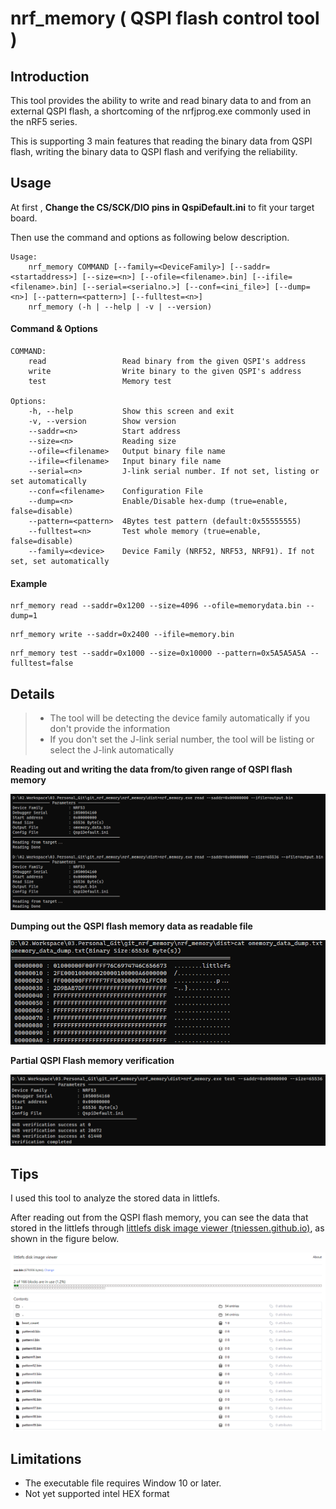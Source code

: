 # nrf_memory ( QSPI flash control tool )



## Introduction

This tool provides the ability to write and read binary data to and from an external QSPI flash, a shortcoming of the nrfjprog.exe commonly used in the nRF5 series.

This is supporting 3 main features that reading the binary data from QSPI flash, writing the binary data to QSPI flash and verifying the reliability.



## Usage

At first , **Change the  CS/SCK/DIO pins in QspiDefault.ini**  to fit your target board.

Then use the command and options as following below description.

```shell
Usage: 
    nrf_memory COMMAND [--family=<DeviceFamily>] [--saddr=<startaddress>] [--size=<n>] [--ofile=<filename>.bin] [--ifile=<filename>.bin] [--serial=<serialno.>] [--conf=<ini_file>] [--dump=<n>] [--pattern=<pattern>] [--fulltest=<n>]
    nrf_memory (-h | --help | -v | --version)
```

#### Command & Options

```
COMMAND:
    read                 Read binary from the given QSPI's address
    write                Write binary to the given QSPI's address
    test                 Memory test 
    
Options:
    -h, --help           Show this screen and exit
    -v, --version        Show version
    --saddr=<n>          Start address
    --size=<n>           Reading size
    --ofile=<filename>   Output binary file name
    --ifile=<filename>   Input binary file name
    --serial=<n>         J-link serial number. If not set, listing or set automatically
    --conf=<filename>    Configuration File
    --dump=<n>           Enable/Disable hex-dump (true=enable, false=disable)
    --pattern=<pattern>  4Bytes test pattern (default:0x55555555)
    --fulltest=<n>       Test whole memory (true=enable, false=disable)
    --family=<device>    Device Family (NRF52, NRF53, NRF91). If not set, set automatically
```

####  Example

```shell
nrf_memory read --saddr=0x1200 --size=4096 --ofile=memorydata.bin --dump=1
```

```shell
nrf_memory write --saddr=0x2400 --ifile=memory.bin    
```

```shell
nrf_memory test --saddr=0x1000 --size=0x10000 --pattern=0x5A5A5A5A --fulltest=false
```



## Details

> - The tool will be detecting the device family automatically if you don't provide the information
> - If you don't set the J-link serial number, the tool will be listing or select the J-link automatically

**Reading out and writing the data from/to given range of QSPI flash memory**

![image-20240118110424921](./Resource_README/image-20240118110424921.png)

**Dumping out the QSPI flash memory data as readable file**

![image-20240117130244877](./Resource_README/image-20240117130244877.png)

**Partial QSPI Flash memory verification**

![image-20240117212100452](./Resource_README/image-20240117212100452.png)





## Tips

I used this tool to analyze the stored data in littlefs.

After reading out from the QSPI flash memory, you can see the data that stored in the littlefs through [littlefs disk image viewer (tniessen.github.io)](https://tniessen.github.io/littlefs-disk-img-viewer/), as shown in the figure below.



![image-20240118205800323](./Resource_README/image-20240118205800323.png)



## Limitations

- The executable file requires Window 10 or later. 
- Not yet supported intel HEX format
